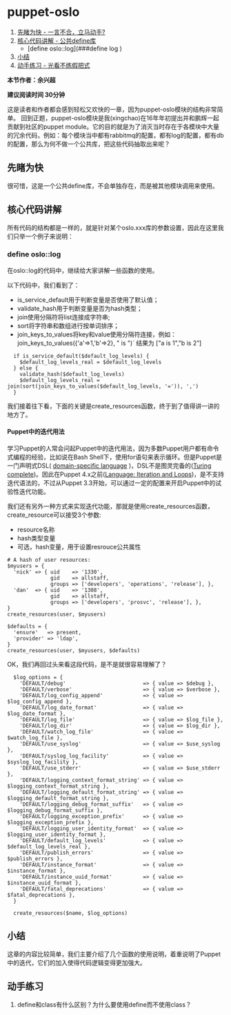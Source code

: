 # puppet-oslo

1. [先睹为快 - 一言不合，立马动手?](#先睹为快)
2. [核心代码讲解 - 公共define库](#核心代码讲解)
   - [define oslo::log](###define log )
3. [小结](##小结)
4. [动手练习 - 光看不练假把式](##动手练习)

**本节作者：余兴超**    

**建议阅读时间 30分钟**

这是读者和作者都会感到轻松又欢快的一章，因为puppet-oslo模块的结构非常简单。
回到正题，puppet-oslo模块是我(xingchao)在16年年初提出并和鹏辉一起贡献到社区的puppet module。它的目的就是为了消灭当时存在于各模块中大量的冗余代码，例如：每个模块当中都有rabbitmq的配置，都有log的配置，都有db的配置，那么为何不做一个公共库，把这些代码抽取出来呢？

## 先睹为快

很可惜，这是一个公共define库，不会单独存在，而是被其他模块调用来使用。

## 核心代码讲解

所有代码的结构都是一样的，就是针对某个oslo.xxx库的参数设置，因此在这里我们只举一个例子来说明：

### define oslo::log

在oslo::log的代码中，继续给大家讲解一些函数的使用。

以下代码中，我们看到了：

- is_service_default用于判断变量是否使用了默认值；
- validate_hash用于判断变量是否为hash类型；
- join使用分隔符将list连接成字符串;
- sort将字符串和数组进行按单词排序；
- join_keys_to_values将key和value使用分隔符连接，例如：join_keys_to_values({'a'=>1,'b'=>2}, " is ")` 结果为 ["a is 1","b is 2”]

```puppet
  if is_service_default($default_log_levels) {
    $default_log_levels_real = $default_log_levels
  } else {
    validate_hash($default_log_levels)
    $default_log_levels_real = join(sort(join_keys_to_values($default_log_levels, '=')), ',')
  }
```

我们接着往下看，下面的关键是create_resources函数，终于到了值得讲一讲的地方了。

#### Puppet中的迭代用法

学习Puppet的人常会问起Puppet中的迭代用法，因为多数Puppet用户都有命令式编程的经验，比如说在Bash Shell下，使用for语句来表示循环。但是Puppet是一门声明式DSL( [domain-specific language](https://en.wikipedia.org/wiki/Domain-specific_language) )，DSL不是图灵完备的([Turing complete](https://en.wikipedia.org/wiki/Turing_completeness))。因此在Puppet 4.x之前([Language: Iteration and Loops](https://docs.puppet.com/puppet/latest/reference/lang_iteration.html#language:-iteration-and-loops))，是不支持迭代语法的，不过从Puppet 3.3开始，可以通过一定的配置来开启Puppet中的试验性迭代功能。

我们还有另外一种方式来实现迭代功能，那就是使用create_resources函数，create_resource可以接受3个参数:

- resource名称
- hash类型变量
- 可选，hash变量，用于设置resrouce公共属性

```puppet
# A hash of user resources:
$myusers = {
  'nick' => { uid    => '1330',
              gid    => allstaff,
              groups => ['developers', 'operations', 'release'], },
  'dan'  => { uid    => '1308',
              gid    => allstaff,
              groups => ['developers', 'prosvc', 'release'], },
}
create_resources(user, $myusers)

$defaults = {
  'ensure'   => present,
  'provider' => 'ldap',
}
create_resources(user, $myusers, $defaults)
```

OK，我们再回过头来看这段代码，是不是就很容易理解了？

```puppet
  $log_options = {
    'DEFAULT/debug'                         => { value => $debug },
    'DEFAULT/verbose'                       => { value => $verbose },
    'DEFAULT/log_config_append'             => { value => $log_config_append },
    'DEFAULT/log_date_format'               => { value => $log_date_format },
    'DEFAULT/log_file'                      => { value => $log_file },
    'DEFAULT/log_dir'                       => { value => $log_dir },
    'DEFAULT/watch_log_file'                => { value => $watch_log_file },
    'DEFAULT/use_syslog'                    => { value => $use_syslog },
    'DEFAULT/syslog_log_facility'           => { value => $syslog_log_facility },
    'DEFAULT/use_stderr'                    => { value => $use_stderr },
    'DEFAULT/logging_context_format_string' => { value => $logging_context_format_string },
    'DEFAULT/logging_default_format_string' => { value => $logging_default_format_string },
    'DEFAULT/logging_debug_format_suffix'   => { value => $logging_debug_format_suffix },
    'DEFAULT/logging_exception_prefix'      => { value => $logging_exception_prefix },
    'DEFAULT/logging_user_identity_format'  => { value => $logging_user_identity_format },
    'DEFAULT/default_log_levels'            => { value => $default_log_levels_real },
    'DEFAULT/publish_errors'                => { value => $publish_errors },
    'DEFAULT/instance_format'               => { value => $instance_format },
    'DEFAULT/instance_uuid_format'          => { value => $instance_uuid_format },
    'DEFAULT/fatal_deprecations'            => { value => $fatal_deprecations },
  }

  create_resources($name, $log_options)
```

## 小结

这章的内容比较简单，我们主要介绍了几个函数的使用说明，着重说明了Puppet中的迭代，它们的加入使得代码逻辑变得更加强大。

## 动手练习

1. define和class有什么区别？为什么要使用define而不使用class？